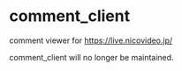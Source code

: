 # comment_client
comment viewer for https://live.nicovideo.jp/


comment_client will no longer be maintained.
